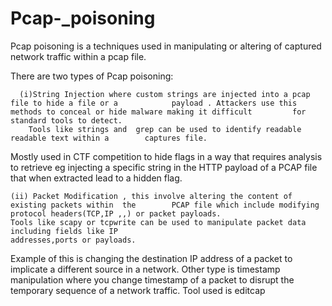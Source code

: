 # Pcap-_poisoning
Pcap poisoning is a techniques used in manipulating or altering of captured network traffic within a pcap file.

There are two types of Pcap poisoning:
          
	  (i)String Injection where custom strings are injected into a pcap file to hide a file or a 			payload . Attackers use this methods to conceal or hide malware making it difficult 		for standard tools to detect.
		Tools like strings and  grep can be used to identify readable readable text within a 		captures file.
Mostly used in CTF competition to hide flags in a way that requires analysis to retrieve eg injecting a specific string in the HTTP payload of  a PCAP  file that when extracted lead to  a hidden flag.
 
	(ii) Packet Modification , this involve altering the content of existing packets within  the 		PCAP file which include modifying protocol headers(TCP,IP ,,) or packet payloads.
	Tools like scapy or tcpwrite can be used to manipulate packet data including fields like IP 	
	addresses,ports or payloads.
Example of this is changing the destination IP address of a packet to implicate  a different source in a network.
Other type is timestamp manipulation  where you change timestamp of a packet to disrupt the temporary sequence of a network traffic. Tool used is editcap
